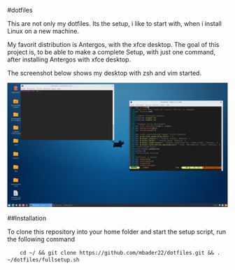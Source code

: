 #dotfiles

This are not only my dotfiles. Its the setup, i like to start with, when i install Linux on a new machine.

My favorit distribution is Antergos, with the xfce desktop. The goal of this project is, to be able to make a complete Setup, with just one command, after installing Antergos with xfce desktop.

The screenshot below shows my desktop with zsh and vim started.

![screenshot of current desktop](screenshot.png)

##Installation

To clone this repository into your home folder and start the setup script, run the following command

        cd ~/ && git clone https://github.com/mbader22/dotfiles.git && . ~/dotfiles/fullsetup.sh
